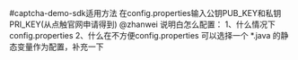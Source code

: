#captcha-demo-sdk适用方法
在config.properties输入公钥PUB_KEY和私钥PRI_KEY(从点触官网申请得到)
@zhanwei
说明白怎么配置：
1、什么情况下 config.properties
2、什么在不方便config.properties 可以选择一个 *.java 的静态变量作为配置，补充一下

